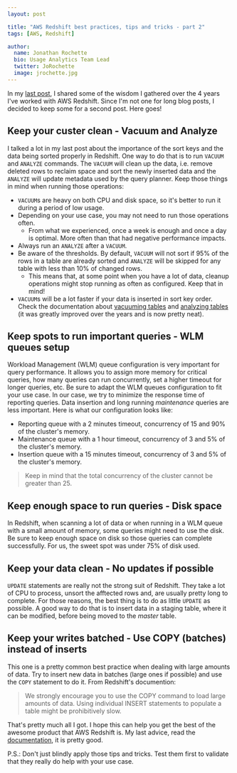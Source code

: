 ```yaml
---
layout: post

title: "AWS Redshift best practices, tips and tricks - part 2"
tags: [AWS, Redshift]

author:
  name: Jonathan Rochette
  bio: Usage Analytics Team Lead
  twitter: JoRochette
  image: jrochette.jpg
---
```


In my [last post](http://source.coveo.com/2017/08/08/redshift-best-practices/), I shared some of the wisdom I gathered over the 4 years I've worked with AWS Redshift. Since I'm not one for long blog posts, I decided to keep some for a second post. Here goes!

<!-- more -->

## Keep your custer clean - Vacuum and Analyze

I talked a lot in my last post about the importance of the sort keys and the data being sorted properly in Redshift. One way to do that is to run `VACUUM` and `ANALYZE` commands. The `VACUUM` will clean up the data, i.e. remove deleted rows to reclaim space and sort the newly inserted data and the `ANALYZE` will update metadata used by the query planner. Keep those things in mind when running those operations:
- `VACUUM`s are heavy on both CPU and disk space, so it's better to run it during a period of low usage.
- Depending on your use case, you may not need to run those operations often.
  - From what we experienced, once a week is enough and once a day is optimal. More often than that had negative performance impacts.
- Always run an `ANALYZE` after a `VACUUM`.
- Be aware of the thresholds. By default, `VACUUM` will not sort if 95% of the rows in a table are already sorted and `ANALYZE` will be skipped for any table with less than 10% of changed rows.
  - This means that, at some point when you have a lot of data, cleanup operations might stop running as often as configured. Keep that in mind!
- `VACUUM`s will be a lot faster if your data is inserted in sort key order.
Check the documentation about [vacuuming tables](http://docs.aws.amazon.com/redshift/latest/dg/t_Reclaiming_storage_space202.html) and [analyzing tables](http://docs.aws.amazon.com/redshift/latest/dg/t_Analyzing_tables.html) (it was greatly improved over the years and is now pretty neat).

## Keep spots to run important queries - WLM queues setup

Workload Management (WLM) queue configuration is very important for query performance. It allows you to assign more memory for critical queries, how many queries can run concurrently, set a higher timeout for longer queries, etc. Be sure to adapt the WLM queues configuration to fit your use case. In our case, we try to minimize the response time of reporting queries. Data insertion and long running _maintenance_ queries are less important. 
Here is what our configuration looks like:
- Reporting queue with a 2 minutes timeout, concurrency of 15 and 90% of the cluster's memory.
- Maintenance queue with a 1 hour timeout, concurrency of 3 and 5% of the cluster's memory.
- Insertion queue with a 15 minutes timeout, concurrency of 3 and 5% of the cluster's memory.
> Keep in mind that the total concurrency of the cluster cannot be greater than 25.

## Keep enough space to run queries - Disk space

In Redshift, when scanning a lot of data or when running in a WLM queue with a small amount of memory, some queries might need to use the disk. Be sure to keep enough space on disk so those queries can complete successfully. For us, the sweet spot was under 75% of disk used.

## Keep your data clean - No updates if possible

`UPDATE` statements are really not the strong suit of Redshift. They take a lot of CPU to process, unsort the afftected rows and, are usually pretty long to complete. For those reasons, the best thing is to do as little `UPDATE` as possible. A good way to do that is to insert data in a staging table, where it can be modified, before being moved to the _master_ table.

## Keep your writes batched - Use COPY (batches) instead of inserts

This one is a pretty common best practice when dealing with large amounts of data. Try to insert new data in batches (large ones if possible) and use the `COPY` statement to do it. From Redshift's documention:
> We strongly encourage you to use the COPY command to load large amounts of data. Using individual INSERT statements to populate a table might be prohibitively slow.

That's pretty much all I got. I hope this can help you get the best of the awesome product that AWS Redshift is. My last advice, read the [documentation](http://docs.aws.amazon.com/redshift/latest/dg/c_redshift_system_overview.html), it is pretty good. 

P.S.: Don't just blindly apply those tips and tricks. Test them first to validate that they really do help with your use case.
